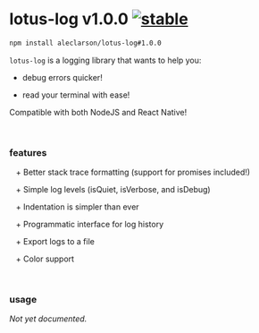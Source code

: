 
# lotus-log v1.0.0 [![stable](http://badges.github.io/stability-badges/dist/stable.svg)](http://github.com/badges/stability-badges)

```sh
npm install aleclarson/lotus-log#1.0.0
```

`lotus-log` is a logging library that wants to help you:

- debug errors quicker!

- read your terminal with ease!

Compatible with both NodeJS and React Native!

&nbsp;

### features

&nbsp;&nbsp;
\+ Better stack trace formatting (support for promises included!)

&nbsp;&nbsp;
\+ Simple log levels (isQuiet, isVerbose, and isDebug)

&nbsp;&nbsp;
\+ Indentation is simpler than ever

&nbsp;&nbsp;
\+ Programmatic interface for log history

&nbsp;&nbsp;
\+ Export logs to a file

&nbsp;&nbsp;
\+ Color support

&nbsp;

### usage

*Not yet documented.*
